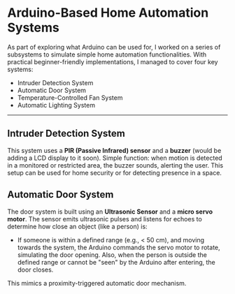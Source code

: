 # Arduino-Based Home Automation Systems

As part of exploring what Arduino can be used for, I worked on a series of subsystems to simulate simple home automation functionalities. With practical beginner-friendly implementations, I managed to cover four key systems:

- Intruder Detection System
- Automatic Door System
- Temperature-Controlled Fan System
- Automatic Lighting System  
  
---

## Intruder Detection System

This system uses a **PIR (Passive Infrared) sensor** and a **buzzer** (would be adding a LCD display to it soon). Simple function: when motion is detected in a monitored or restricted area, the buzzer sounds, alerting the user. This setup can be used for home security or for detecting presence in a space.

## Automatic Door System

The door system is built using an **Ultrasonic Sensor** and a **micro servo motor**. The sensor emits ultrasonic pulses and listens for echoes to determine how close an object (like a person) is:

- If someone is within a defined range (e.g., < 50 cm), and moving towards the system, the Arduino commands the servo motor to rotate, simulating the door opening. Also, when the person is outside the defined range or cannot be "seen" by the Arduino after entering, the door closes.

This mimics a proximity-triggered automatic door mechanism.


